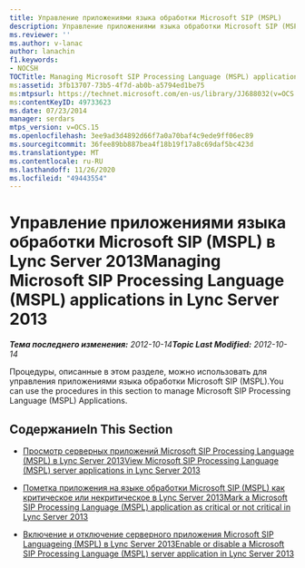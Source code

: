 ```yaml
---
title: Управление приложениями языка обработки Microsoft SIP (MSPL)
description: Управление приложениями языка обработки Microsoft SIP (MSPL).
ms.reviewer: ''
ms.author: v-lanac
author: lanachin
f1.keywords:
- NOCSH
TOCTitle: Managing Microsoft SIP Processing Language (MSPL) applications
ms:assetid: 3fb13707-73b5-4f7d-ab0b-a5794ed1be75
ms:mtpsurl: https://technet.microsoft.com/en-us/library/JJ688032(v=OCS.15)
ms:contentKeyID: 49733623
ms.date: 07/23/2014
manager: serdars
mtps_version: v=OCS.15
ms.openlocfilehash: 3ee9ad3d4892d66f7a0a70baf4c9ede9ff06ec89
ms.sourcegitcommit: 36fee89bb887bea4f18b19f17a8c69daf5bc423d
ms.translationtype: MT
ms.contentlocale: ru-RU
ms.lasthandoff: 11/26/2020
ms.locfileid: "49443554"
---
```

# <a name="managing-microsoft-sip-processing-language-mspl-applications-in-lync-server-2013"></a><span data-ttu-id="d11bc-103">Управление приложениями языка обработки Microsoft SIP (MSPL) в Lync Server 2013</span><span class="sxs-lookup"><span data-stu-id="d11bc-103">Managing Microsoft SIP Processing Language (MSPL) applications in Lync Server 2013</span></span>

<div data-xmlns="http://www.w3.org/1999/xhtml">

<div class="topic" data-xmlns="http://www.w3.org/1999/xhtml" data-msxsl="urn:schemas-microsoft-com:xslt" data-cs="https://msdn.microsoft.com/">

<div data-asp="https://msdn2.microsoft.com/asp">



</div>

<div id="mainSection">

<div id="mainBody"><span data-ttu-id="d11bc-104">

<span> </span></span><span class="sxs-lookup"><span data-stu-id="d11bc-104">

<span> </span></span></span>

<span data-ttu-id="d11bc-105">_**Тема последнего изменения:** 2012-10-14_</span><span class="sxs-lookup"><span data-stu-id="d11bc-105">_**Topic Last Modified:** 2012-10-14_</span></span>

<span data-ttu-id="d11bc-106">Процедуры, описанные в этом разделе, можно использовать для управления приложениями языка обработки Microsoft SIP (MSPL).</span><span class="sxs-lookup"><span data-stu-id="d11bc-106">You can use the procedures in this section to manage Microsoft SIP Processing Language (MSPL) Applications.</span></span>

<div>

## <a name="in-this-section"></a><span data-ttu-id="d11bc-107">Содержание</span><span class="sxs-lookup"><span data-stu-id="d11bc-107">In This Section</span></span>

  - [<span data-ttu-id="d11bc-108">Просмотр серверных приложений Microsoft SIP Processing Language (MSPL) в Lync Server 2013</span><span class="sxs-lookup"><span data-stu-id="d11bc-108">View Microsoft SIP Processing Language (MSPL) server applications in Lync Server 2013</span></span>](lync-server-2013-view-microsoft-sip-processing-language-mspl-server-applications.md)

  - [<span data-ttu-id="d11bc-109">Пометка приложения на языке обработки Microsoft SIP (MSPL) как критическое или некритическое в Lync Server 2013</span><span class="sxs-lookup"><span data-stu-id="d11bc-109">Mark a Microsoft SIP Processing Language (MSPL) application as critical or not critical in Lync Server 2013</span></span>](lync-server-2013-mark-a-microsoft-sip-processing-language-mspl-application-as-critical-or-not-critical.md)

  - [<span data-ttu-id="d11bc-110">Включение и отключение серверного приложения Microsoft SIP Languageing (MSPL) в Lync Server 2013</span><span class="sxs-lookup"><span data-stu-id="d11bc-110">Enable or disable a Microsoft SIP Processing Language (MSPL) server application in Lync Server 2013</span></span>](lync-server-2013-enable-or-disable-a-microsoft-sip-processing-language-mspl-server-application.md)

<span data-ttu-id="d11bc-111"></div>

</div>

<span> </span>

</div>

</div>

</span><span class="sxs-lookup"><span data-stu-id="d11bc-111"></div>

</div>

<span> </span>

</div>

</div>

</span></span></div>

